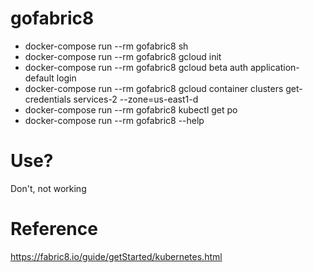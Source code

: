 # gofabric8

- docker-compose run --rm gofabric8 sh
- docker-compose run --rm gofabric8 gcloud init
- docker-compose run --rm gofabric8 gcloud beta auth application-default login
- docker-compose run --rm gofabric8 gcloud container clusters get-credentials services-2 --zone=us-east1-d
- docker-compose run --rm gofabric8 kubectl get po
- docker-compose run --rm gofabric8 --help

# Use?
Don't, not working

# Reference
https://fabric8.io/guide/getStarted/kubernetes.html
